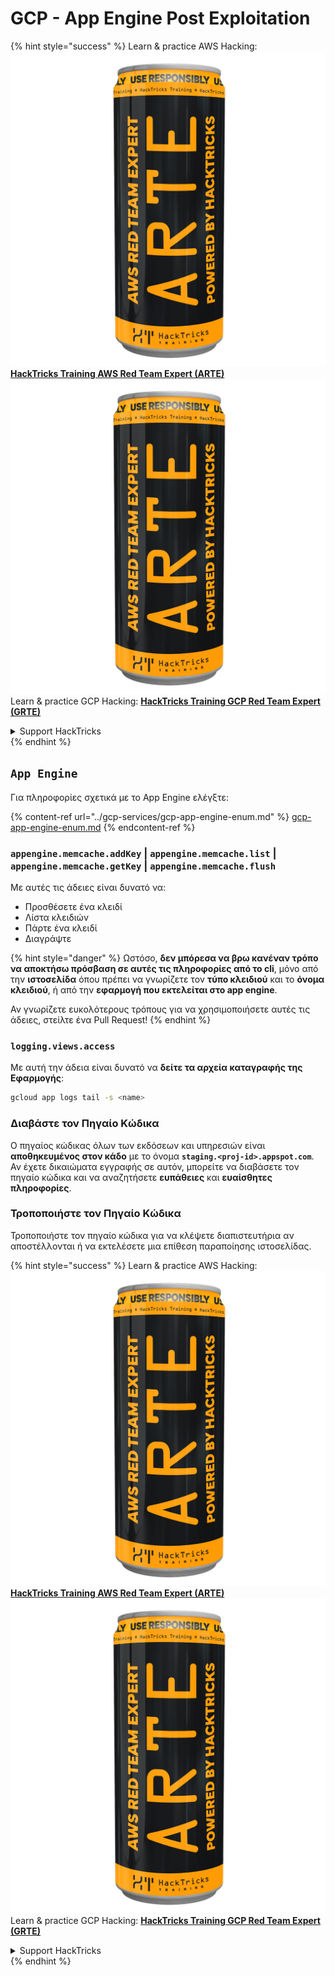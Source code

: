 # GCP - App Engine Post Exploitation

{% hint style="success" %}
Learn & practice AWS Hacking:<img src="../../../.gitbook/assets/image (1) (1) (1).png" alt="" data-size="line">[**HackTricks Training AWS Red Team Expert (ARTE)**](https://training.hacktricks.xyz/courses/arte)<img src="../../../.gitbook/assets/image (1) (1) (1).png" alt="" data-size="line">\
Learn & practice GCP Hacking: <img src="../../../.gitbook/assets/image (2).png" alt="" data-size="line">[**HackTricks Training GCP Red Team Expert (GRTE)**<img src="../../../.gitbook/assets/image (2).png" alt="" data-size="line">](https://training.hacktricks.xyz/courses/grte)

<details>

<summary>Support HackTricks</summary>

* Check the [**subscription plans**](https://github.com/sponsors/carlospolop)!
* **Join the** 💬 [**Discord group**](https://discord.gg/hRep4RUj7f) or the [**telegram group**](https://t.me/peass) or **follow** us on **Twitter** 🐦 [**@hacktricks\_live**](https://twitter.com/hacktricks_live)**.**
* **Share hacking tricks by submitting PRs to the** [**HackTricks**](https://github.com/carlospolop/hacktricks) and [**HackTricks Cloud**](https://github.com/carlospolop/hacktricks-cloud) github repos.

</details>
{% endhint %}

## `App Engine`

Για πληροφορίες σχετικά με το App Engine ελέγξτε:

{% content-ref url="../gcp-services/gcp-app-engine-enum.md" %}
[gcp-app-engine-enum.md](../gcp-services/gcp-app-engine-enum.md)
{% endcontent-ref %}

### `appengine.memcache.addKey` | `appengine.memcache.list` | `appengine.memcache.getKey` | `appengine.memcache.flush`

Με αυτές τις άδειες είναι δυνατό να:

* Προσθέσετε ένα κλειδί
* Λίστα κλειδιών
* Πάρτε ένα κλειδί
* Διαγράψτε

{% hint style="danger" %}
Ωστόσο, **δεν μπόρεσα να βρω κανέναν τρόπο να αποκτήσω πρόσβαση σε αυτές τις πληροφορίες από το cli**, μόνο από την **ιστοσελίδα** όπου πρέπει να γνωρίζετε τον **τύπο κλειδιού** και το **όνομα κλειδιού**, ή από την **εφαρμογή που εκτελείται στο app engine**.

Αν γνωρίζετε ευκολότερους τρόπους για να χρησιμοποιήσετε αυτές τις άδειες, στείλτε ένα Pull Request!
{% endhint %}

### `logging.views.access`

Με αυτή την άδεια είναι δυνατό να **δείτε τα αρχεία καταγραφής της Εφαρμογής**:
```bash
gcloud app logs tail -s <name>
```
### Διαβάστε τον Πηγαίο Κώδικα

Ο πηγαίος κώδικας όλων των εκδόσεων και υπηρεσιών είναι **αποθηκευμένος στον κάδο** με το όνομα **`staging.<proj-id>.appspot.com`**. Αν έχετε δικαιώματα εγγραφής σε αυτόν, μπορείτε να διαβάσετε τον πηγαίο κώδικα και να αναζητήσετε **ευπάθειες** και **ευαίσθητες πληροφορίες**.

### Τροποποιήστε τον Πηγαίο Κώδικα

Τροποποιήστε τον πηγαίο κώδικα για να κλέψετε διαπιστευτήρια αν αποστέλλονται ή να εκτελέσετε μια επίθεση παραποίησης ιστοσελίδας.

{% hint style="success" %}
Learn & practice AWS Hacking:<img src="../../../.gitbook/assets/image (1) (1) (1).png" alt="" data-size="line">[**HackTricks Training AWS Red Team Expert (ARTE)**](https://training.hacktricks.xyz/courses/arte)<img src="../../../.gitbook/assets/image (1) (1) (1).png" alt="" data-size="line">\
Learn & practice GCP Hacking: <img src="../../../.gitbook/assets/image (2).png" alt="" data-size="line">[**HackTricks Training GCP Red Team Expert (GRTE)**<img src="../../../.gitbook/assets/image (2).png" alt="" data-size="line">](https://training.hacktricks.xyz/courses/grte)

<details>

<summary>Support HackTricks</summary>

* Check the [**subscription plans**](https://github.com/sponsors/carlospolop)!
* **Join the** 💬 [**Discord group**](https://discord.gg/hRep4RUj7f) or the [**telegram group**](https://t.me/peass) or **follow** us on **Twitter** 🐦 [**@hacktricks\_live**](https://twitter.com/hacktricks_live)**.**
* **Share hacking tricks by submitting PRs to the** [**HackTricks**](https://github.com/carlospolop/hacktricks) and [**HackTricks Cloud**](https://github.com/carlospolop/hacktricks-cloud) github repos.

</details>
{% endhint %}
